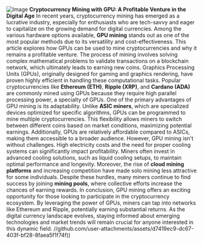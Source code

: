 
![Image](https://github.com/user-attachments/assets/4a25d116-2220-4385-b08e-f287af8fcbc4)
**Cryptocurrency Mining with GPU: A Profitable Venture in the Digital Age**
In recent years, cryptocurrency mining has emerged as a lucrative industry, especially for enthusiasts who are tech-savvy and eager to capitalize on the growing demand for digital currencies. Among the various hardware options available, **GPU mining** stands out as one of the most popular methods due to its versatility and cost-effectiveness. This article explores how GPUs can be used to mine cryptocurrencies and why it remains a profitable venture.
The process of mining involves solving complex mathematical problems to validate transactions on a blockchain network, which ultimately leads to earning new coins. Graphics Processing Units (GPUs), originally designed for gaming and graphics rendering, have proven highly efficient in handling these computational tasks. Popular cryptocurrencies like **Ethereum (ETH)**, **Ripple (XRP)**, and **Cardano (ADA)** are commonly mined using GPUs because they require high parallel processing power, a specialty of GPUs.
One of the primary advantages of GPU mining is its adaptability. Unlike **ASIC miners**, which are specialized devices optimized for specific algorithms, GPUs can be programmed to mine multiple cryptocurrencies. This flexibility allows miners to switch between different coins based on market conditions, maximizing potential earnings. Additionally, GPUs are relatively affordable compared to ASICs, making them accessible to a broader audience.
However, GPU mining isn't without challenges. High electricity costs and the need for proper cooling systems can significantly impact profitability. Miners often invest in advanced cooling solutions, such as liquid cooling setups, to maintain optimal performance and longevity. Moreover, the rise of **cloud mining platforms** and increasing competition have made solo mining less attractive for some individuals. Despite these hurdles, many miners continue to find success by joining **mining pools**, where collective efforts increase the chances of earning rewards.
In conclusion, GPU mining offers an exciting opportunity for those looking to participate in the cryptocurrency ecosystem. By leveraging the power of GPUs, miners can tap into networks like Ethereum and Ripple, potentially earning substantial returns. As the digital currency landscape evolves, staying informed about emerging technologies and market trends will remain crucial for anyone interested in this dynamic field. 
 //github.com/user-attachments/assets/d7419ec9-dc67-403f-bf28-8faea5f1f74f))
